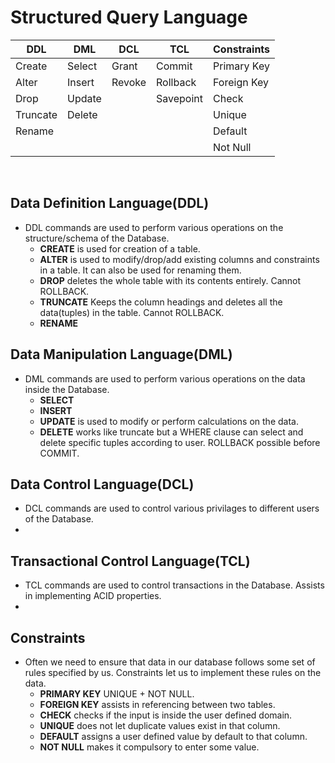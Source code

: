 # Structured Query Language

| DDL         | DML         | DCL         | TCL         | Constraints |
| ----------- | ----------- | ----------- | ----------- | ----------- |
| Create      | Select      | Grant       |Commit       | Primary Key |
| Alter       | Insert      | Revoke      |Rollback     | Foreign Key |
| Drop        | Update      |             |Savepoint    | Check       |
| Truncate    | Delete      |             |             | Unique      |
| Rename      |             |             |             | Default     |
|             |             |             |             | Not Null    |


<br>

## Data Definition Language(DDL)

* DDL commands are used to perform various operations on the structure/schema of the Database.
  *  <b>CREATE</b> is used for creation of a table.
  *  <b>ALTER</b> is used to modify/drop/add existing columns and constraints in a table. It can also be used for renaming them.
  *  <b>DROP</b> deletes the whole table with its contents entirely. Cannot ROLLBACK.
  *  <b>TRUNCATE</b> Keeps the column headings and deletes all the data(tuples) in the table. Cannot ROLLBACK.
  *  <b>RENAME</b>


## Data Manipulation Language(DML)

* DML commands are used to perform various operations on the data inside the Database.
  *  <b>SELECT</b> 
  *  <b>INSERT</b> 
  *  <b>UPDATE</b> is used to modify or perform calculations on the data.
  *  <b>DELETE</b> works like truncate but a WHERE clause can select and delete specific tuples according to user. ROLLBACK possible before COMMIT.


## Data Control Language(DCL)

* DCL commands are used to control various privilages to different users of the Database.
*  


## Transactional Control Language(TCL)

* TCL commands are used to control transactions in the Database. Assists in implementing ACID
properties.
*  


## Constraints

* Often we need to ensure that data in our database follows some set of rules specified by us.
Constraints let us to implement these rules on the data.
  *  <b>PRIMARY KEY</b> UNIQUE + NOT NULL.
  *  <b>FOREIGN KEY</b> assists in referencing between two tables.
  *  <b>CHECK</b> checks if the input is inside the user defined domain.
  *  <b>UNIQUE</b> does not let duplicate values exist in that column.
  *  <b>DEFAULT</b> assigns a user defined value by default to that column.
  *  <b>NOT NULL</b> makes it compulsory to enter some value.


